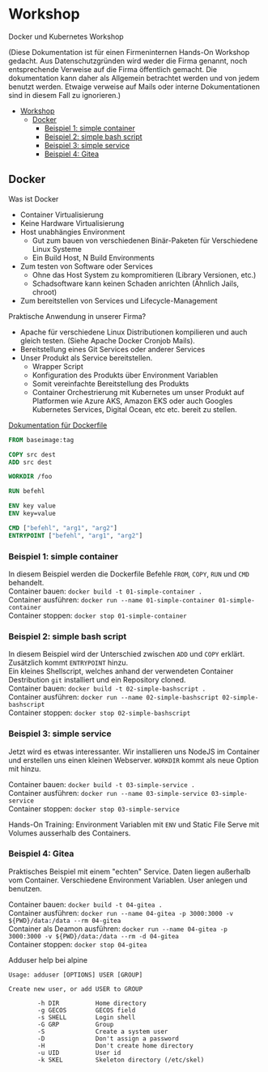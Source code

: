 # Workshop

Docker und Kubernetes Workshop

(Diese Dokumentation ist für einen Firmeninternen Hands-On Workshop gedacht. Aus Datenschutzgründen wird weder die Firma genannt, noch entsprechende Verweise auf die Firma öffentlich gemacht. Die dokumentation kann daher als Allgemein betrachtet werden und von jedem benutzt werden. Etwaige verweise auf Mails oder interne Dokumentationen sind in diesem Fall zu ignorieren.)

- [Workshop](#workshop)
  - [Docker](#docker)
    - [Beispiel 1: simple container](#beispiel-1-simple-container)
    - [Beispiel 2: simple bash script](#beispiel-2-simple-bash-script)
    - [Beispiel 3: simple service](#beispiel-3-simple-service)
    - [Beispiel 4: Gitea](#beispiel-4-gitea)

## Docker

Was ist Docker

- Container Virtualisierung
- Keine Hardware Virtualisierung
- Host unabhängies Environment
  - Gut zum bauen von verschiedenen Binär-Paketen für Verschiedene Linux Systeme
  - Ein Build Host, N Build Environments
- Zum testen von Software oder Services
  - Ohne das Host System zu kompromitieren (Library Versionen, etc.)
  - Schadsoftware kann keinen Schaden anrichten (Ähnlich Jails, chroot)
- Zum bereitstellen von Services und Lifecycle-Management

Praktische Anwendung in unserer Firma?

- Apache für verschiedene Linux Distributionen kompilieren und auch gleich testen. (Siehe Apache Docker Cronjob Mails).
- Bereitstellung eines Git Services oder anderer Services
- Unser Produkt als Service bereitstellen.
  - Wrapper Script
  - Konfiguration des Produkts über Environment Variablen
  - Somit vereinfachte Bereitstellung des Produkts
  - Container Orchestrierung mit Kubernetes um unser Produkt auf Platformen wie Azure AKS, Amazon EKS oder auch Googles Kubernetes Services, Digital Ocean, etc etc. bereit zu stellen.

[Dokumentation für Dockerfile](https://docs.docker.com/engine/reference/builder/)

```Dockerfile
FROM baseimage:tag

COPY src dest
ADD src dest

WORKDIR /foo

RUN befehl

ENV key value
ENV key=value

CMD ["befehl", "arg1", "arg2"]
ENTRYPOINT ["befehl", "arg1", "arg2"]
```

### Beispiel 1: simple container

In diesem Beispiel werden die Dockerfile Befehle `FROM`, `COPY`, `RUN` und `CMD` behandelt.  
Container bauen: `docker build -t 01-simple-container .`  
Container ausführen: `docker run --name 01-simple-container 01-simple-container`  
Container stoppen: `docker stop 01-simple-container`

### Beispiel 2: simple bash script

In diesem Beispiel wird der Unterschied zwischen `ADD` und `COPY` erklärt. Zusätzlich kommt `ENTRYPOINT` hinzu.  
Ein kleines Shellscript, welches anhand der verwendeten Container Destribution `git` installiert und ein Repository cloned.  
Container bauen: `docker build -t 02-simple-bashscript .`  
Container ausführen: `docker run --name 02-simple-bashscript 02-simple-bashscript`  
Container stoppen: `docker stop 02-simple-bashscript`

### Beispiel 3: simple service

Jetzt wird es etwas interessanter. Wir installieren uns NodeJS im Container und erstellen uns einen kleinen Webserver. `WORKDIR` kommt als neue Option mit hinzu.

Container bauen: `docker build -t 03-simple-service .`  
Container ausführen: `docker run --name 03-simple-service 03-simple-service`  
Container stoppen: `docker stop 03-simple-service`

Hands-On Training: Environment Variablen mit `ENV` und Static File Serve mit Volumes ausserhalb des Containers.

### Beispiel 4: Gitea

Praktisches Beispiel mit einem "echten" Service. Daten liegen außerhalb vom Container. Verschiedene Environment Variablen. User anlegen und benutzen.

Container bauen: `docker build -t 04-gitea .`  
Container ausführen: `docker run --name 04-gitea -p 3000:3000 -v ${PWD}/data:/data --rm 04-gitea`  
Container als Deamon ausführen: `docker run --name 04-gitea -p 3000:3000 -v ${PWD}/data:/data --rm -d 04-gitea`  
Container stoppen: `docker stop 04-gitea`  

Adduser help bei alpine

```man
Usage: adduser [OPTIONS] USER [GROUP]

Create new user, or add USER to GROUP

        -h DIR          Home directory
        -g GECOS        GECOS field
        -s SHELL        Login shell
        -G GRP          Group
        -S              Create a system user
        -D              Don't assign a password
        -H              Don't create home directory
        -u UID          User id
        -k SKEL         Skeleton directory (/etc/skel)
```